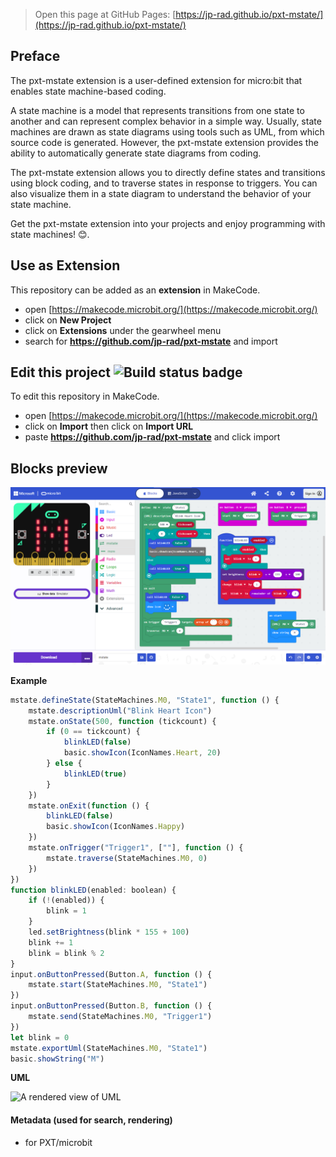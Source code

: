 
> Open this page at GitHub Pages: [https://jp-rad.github.io/pxt-mstate/](https://jp-rad.github.io/pxt-mstate/)

## Preface

The pxt-mstate extension is a user-defined extension for micro:bit that enables state machine-based coding.

A state machine is a model that represents transitions from one state to another and can represent complex behavior in a simple way.
Usually, state machines are drawn as state diagrams using tools such as UML, from which source code is generated.
However, the pxt-mstate extension provides the ability to automatically generate state diagrams from coding.

The pxt-mstate extension allows you to directly define states and transitions using block coding, and to traverse states in response to triggers.
You can also visualize them in a state diagram to understand the behavior of your state machine.

Get the pxt-mstate extension into your projects and enjoy programming with state machines! 😊.

## Use as Extension

This repository can be added as an **extension** in MakeCode.

* open [https://makecode.microbit.org/](https://makecode.microbit.org/)
* click on **New Project**
* click on **Extensions** under the gearwheel menu
* search for **https://github.com/jp-rad/pxt-mstate** and import

## Edit this project ![Build status badge](https://github.com/jp-rad/pxt-mstate/workflows/MakeCode/badge.svg)

To edit this repository in MakeCode.

* open [https://makecode.microbit.org/](https://makecode.microbit.org/)
* click on **Import** then click on **Import URL**
* paste **https://github.com/jp-rad/pxt-mstate** and click import

## Blocks preview

<!--
This image shows the blocks code from the last commit in master.
This image may take a few minutes to refresh.

![A rendered view of the blocks](https://github.com/jp-rad/pxt-mstate/raw/master/.github/makecode/blocks.png)
-->
![A rendered view of the blocks](https://github.com/jp-rad/pxt-mstate/raw/master/.github/statics/blocks.png)


**Example**

```javascript
mstate.defineState(StateMachines.M0, "State1", function () {
    mstate.descriptionUml("Blink Heart Icon")
    mstate.onState(500, function (tickcount) {
        if (0 == tickcount) {
            blinkLED(false)
            basic.showIcon(IconNames.Heart, 20)
        } else {
            blinkLED(true)
        }
    })
    mstate.onExit(function () {
        blinkLED(false)
        basic.showIcon(IconNames.Happy)
    })
    mstate.onTrigger("Trigger1", [""], function () {
        mstate.traverse(StateMachines.M0, 0)
    })
})
function blinkLED(enabled: boolean) {
    if (!(enabled)) {
        blink = 1
    }
    led.setBrightness(blink * 155 + 100)
    blink += 1
    blink = blink % 2
}
input.onButtonPressed(Button.A, function () {
    mstate.start(StateMachines.M0, "State1")
})
input.onButtonPressed(Button.B, function () {
    mstate.send(StateMachines.M0, "Trigger1")
})
let blink = 0
mstate.exportUml(StateMachines.M0, "State1")
basic.showString("M")

```

**UML**

![A rendered view of UML](https://github.com/jp-rad/pxt-mstate/raw/master/.github/statics/uml.png)


#### Metadata (used for search, rendering)

* for PXT/microbit
<script src="https://makecode.com/gh-pages-embed.js"></script><script>makeCodeRender("{{ site.makecode.home_url }}", "{{ site.github.owner_name }}/{{ site.github.repository_name }}");</script>
